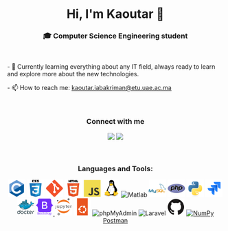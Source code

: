 <h1 align="center">Hi, I'm Kaoutar 👋</h1>
<h3 align="center">🎓 Computer Science Engineering student </h3>
<br>
<p>- 🌱 Currently learning everything about any IT field, always ready to learn and explore more about the new technologies.</p>
<p>- 📫 How to reach me: <a href="mailto:kaoutar.iabakriman@etu.uae.ac.ma">kaoutar.iabakriman@etu.uae.ac.ma</a></p>
<br>
<h3 align="center">Connect with me</h3>
<p align="center">
  <a href="https://www.linkedin.com/in/kaoutar-iabakriman-4525291a8/"><img src="https://img.shields.io/badge/linkedin-%230177B5?style=flat&logo=linkedin&logoColor=white"/></a>
  <a href="https://www.instagram.com/?hl=fr"><img src="https://img.shields.io/badge/instagram-%23E4415F?style=flat&logo=instagram&logoColor=white"/></a>
</p>
<br>
<h3 align="center">Languages and Tools:</h3>
<p align="center">
  <img src="https://raw.githubusercontent.com/devicons/devicon/master/icons/c/c-original.svg" alt="C" height="40" width="40" />
  <img src="https://raw.githubusercontent.com/devicons/devicon/master/icons/css3/css3-original-wordmark.svg" alt="CSS3" height="40" width="40" />
  <img src="https://raw.githubusercontent.com/devicons/devicon/master/icons/git/git-original.svg" alt="Git" height="40" width="40" />
  <img src="https://raw.githubusercontent.com/devicons/devicon/master/icons/html5/html5-original-wordmark.svg" alt="HTML5" height="40" width="40" />
  <img src="https://raw.githubusercontent.com/devicons/devicon/master/icons/javascript/javascript-original.svg" alt="JavaScript" height="40" width="40" />
  <img src="https://raw.githubusercontent.com/devicons/devicon/master/icons/linux/linux-original.svg" alt="Linux" height="40" width="40" />
  <img src="https://upload.wikimedia.org/wikipedia/commons/2/21/Matlab_Logo.png" alt="Matlab" height="40" width="40" />
  <img src="https://raw.githubusercontent.com/devicons/devicon/master/icons/mysql/mysql-original-wordmark.svg" alt="MySQL" height="40" width="40" />
  <img src="https://raw.githubusercontent.com/devicons/devicon/master/icons/php/php-original.svg" alt="PHP" height="40" width="40" />

<img src="https://raw.githubusercontent.com/devicons/devicon/master/icons/python/python-original.svg" alt="Python" height="40" width="40" />
<img src="https://raw.githubusercontent.com/devicons/devicon/master/icons/jira/jira-original.svg" alt="Jira" height="40" width="40" />
<img src="https://raw.githubusercontent.com/devicons/devicon/master/icons/docker/docker-original-wordmark.svg" alt="Docker" height="40" width="40" />
<a href="https://getbootstrap.com" target="_blank" rel="noreferrer"> <img src="https://raw.githubusercontent.com/devicons/devicon/master/icons/bootstrap/bootstrap-plain-wordmark.svg" alt="bootstrap" width="40" height="40"/> </a> 
<img src="https://raw.githubusercontent.com/devicons/devicon/master/icons/jupyter/jupyter-original-wordmark.svg" alt="Jupyter Notebook" height="40" width="40" />
<img src="https://raw.githubusercontent.com/devicons/devicon/master/icons/ubuntu/ubuntu-plain.svg" alt="Ubuntu" height="40" width="40" />
<img src="https://www.phpmyadmin.net/static/images/logo-og.png" alt="phpMyAdmin" height="40" width="40" />
<img src="https://upload.wikimedia.org/wikipedia/commons/9/9a/Laravel.svg" alt="Laravel" height="40" width="40" />
<img src="https://raw.githubusercontent.com/devicons/devicon/master/icons/github/github-original.svg" alt="GitHub" height="40" width="40" />
<a href="https://numpy.org/doc/" target="_blank" rel="noreferrer"> <img src="https://numpy.org/images/logo.svg" alt="NumPy" width="40" height="40"/> </a>
<a href="https://www.postman.com/" target="_blank" rel="noreferrer">Postman</a>



</a>
</p>
